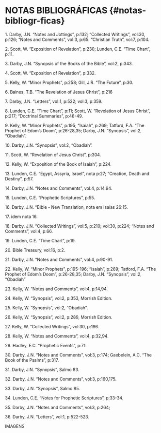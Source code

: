# NOTAS BIBLIOGRÁFICAS {#notas-bibliogr-ficas}

​1\. Darby, J.N. “Notes and Jottings”, p:132; “Collected Writings”, vol:30, p:126; “Notes and Comments”, vol:3, p:65\. “Christian Truth”, vol:7, p:104.

​2\. Scott, W. “Exposition of Revelation”, p:230; Lunden, C.E. “Time Chart”, p:11.

​3\. Darby, J.N. “Synopsis of the Books of the Bible”, vol:2, p:343.

​4\. Scott, W. “Exposition of Revelation”, p:332.

​5\. Kelly, W. “Minor Prophets”, p:258; Gill, J.R. “The Future”, p:30.

​6\. Baines, T.B. “The Revelation of Jesus Christ”, p:216

​7\. Darby, J.N. “Letters”, vol:1, p:522; vol:3, p:359.

​8\. Lunden, C.E. “Time Chart”, p:11; Scott, W. “Revelation of Jesus Christ”, p:217; “Doctrinal Summaries”, p:48-49.

​9\. Kelly, W. “Minor Prophets”, p:195; “Isaiah”, p:269; Tatford, F.A. “The Prophet of Edom’s Doom”, p:26-28,35; Darby, J.N. “Synopsis”, vol:2, “Obadiah”.

​10\. Darby, J.N. “Synopsis”, vol:2, “Obadiah”.

​11\. Scott, W. “Revelation of Jesus Christ”, p:304.

​12\. Kelly, W. “Exposition of the Book of Isaiah”, p:224.

​13\. Lunden, C.E. “Egypt, Assyria, Israel”, nota p:27; “Creation, Death and Destiny”, p:57.

​14\. Darby, J.N. “Notes and Comments”, vol:4, p:14,94.

​15\. Lunden, C.E. “Prophetic Scriptures”, p:55.

​16\. Darby, J.N. “Bible - New Translation, nota em Isaías 26:15.

​17\. idem nota 16.

​18\. Darby, J.N. “Collected Writings”, vol:5, p:210; vol:30, p:224; “Notes and Comments”, vol:4, p:66.

​19\. Lunden, C.E. “Time Chart”, p:19.

​20\. Bible Treasury, vol:16, p:2.

​21\. Darby, J.N. “Notes and Comments”, vol:4, p:90-91.

​22\. Kelly, W. “Minor Prophets”, p:195-196; “Isaiah”, p:269; Tatford, F.A. “The Prophet of Edom’s Doom”, p:26-28,35; Darby, J.N. “Synopsis”, vol:2, “Obadiah”

​23\. Kelly, W. “Notes and Comments”, vol:4, p:14,94.

​24\. Kelly, W. “Synopsis”, vol:2, p:353, Morrish Edition.

​25\. Kelly, W. “Synopsis”, vol:2, “Obadiah”.

​26\. Kelly, W. “Synopsis”, vol:2, p:289, Morrish Edition.

​27\. Kelly, W. “Collected Writings”, vol:30, p:196.

​28\. Kelly, W. “Notes and Comments”, vol:4, p:32,94.

​29\. Hadley, E.C. “Prophetic Events”, p:71.

​30\. Darby, J.N. “Notes and Comments”, vol:3, p:174; Gaebelein, A.C. “The Book of the Psalms”, p:317.

​31\. Darby, J.N. “Synopsis”, Salmo 83.

​32\. Darby, J.N. “Notes and Comments”, vol:3, p:160,175.

​33\. Darby, J.N. “Synopsis”, Salmo 85.

​34\. Lunden, C.E. “Notes for Prophetic Scriptures”, p:33-34.

​35\. Darby, J.N. “Notes and Comments”, vol:3, p:264;

​36\. Darby, J.N. “Letters”, vol:1, p:522-523.

IMAGENS
